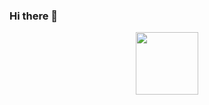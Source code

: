 ### Hi there 👋

<div id="header" align="center">
  <img src="[https://media.giphy.com/media/M9gbBd9nbDrOTu1Mqx/giphy.gif](https://media.giphy.com/media/ZEUODEtQiUZWGg6IHR/giphy.gif)https://media.giphy.com/media/ZEUODEtQiUZWGg6IHR/giphy.gif" width="100"/>
</div>

